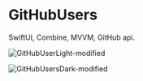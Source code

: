 # GitHubUsers
SwiftUI, Combine, MVVM, GitHub api.

![GitHubUserLight-modified](https://user-images.githubusercontent.com/95241900/206838502-cf674a83-80c5-4f90-85e4-bde7b4689786.png)

![GitHubUsersDark-modified](https://user-images.githubusercontent.com/95241900/206838522-c496ceae-0de1-4a12-b922-d7f43aff0c6c.png)
